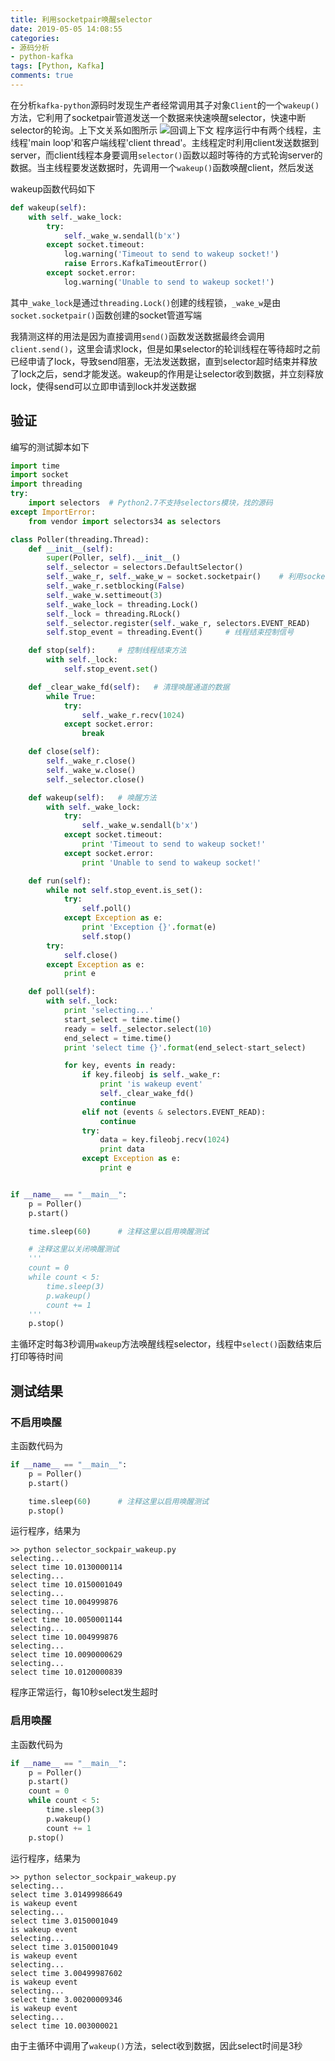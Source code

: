 ```yaml
---
title: 利用socketpair唤醒selector
date: 2019-05-05 14:08:55
categories:
- 源码分析
- python-kafka
tags: [Python, Kafka]
comments: true
---
```


在分析`kafka-python`源码时发现生产者经常调用其子对象`Client`的一个`wakeup()`方法，它利用了socketpair管道发送一个数据来快速唤醒selector，快速中断selector的轮询。上下文关系如图所示
![回调上下文](利用socketpair唤醒selector/image/wakeup-selector-01.png)
程序运行中有两个线程，主线程'main loop'和客户端线程'client thread'。主线程定时利用client发送数据到server，而client线程本身要调用`selector()`函数以超时等待的方式轮询server的数据。当主线程要发送数据时，先调用一个`wakeup()`函数唤醒client，然后发送

wakeup函数代码如下
```python
def wakeup(self):
    with self._wake_lock:
        try:
            self._wake_w.sendall(b'x')
        except socket.timeout:
            log.warning('Timeout to send to wakeup socket!')
            raise Errors.KafkaTimeoutError()
        except socket.error:
            log.warning('Unable to send to wakeup socket!')
```
其中`_wake_lock`是通过`threading.Lock()`创建的线程锁，`_wake_w`是由`socket.socketpair()`函数创建的socket管道写端

我猜测这样的用法是因为直接调用`send()`函数发送数据最终会调用`client.send()`，这里会请求lock，但是如果selector的轮训线程在等待超时之前已经申请了lock，导致send阻塞，无法发送数据，直到selector超时结束并释放了lock之后，send才能发送。wakeup的作用是让selector收到数据，并立刻释放lock，使得send可以立即申请到lock并发送数据

## 验证
编写的测试脚本如下
```python
import time
import socket
import threading
try:
    import selectors  # Python2.7不支持selectors模块，找的源码
except ImportError:
    from vendor import selectors34 as selectors

class Poller(threading.Thread):
    def __init__(self):
        super(Poller, self).__init__()
        self._selector = selectors.DefaultSelector()    
        self._wake_r, self._wake_w = socket.socketpair()    # 利用socketpair创建唤醒消息通道
        self._wake_r.setblocking(False)
        self._wake_w.settimeout(3)
        self._wake_lock = threading.Lock()
        self._lock = threading.RLock()
        self._selector.register(self._wake_r, selectors.EVENT_READ)
        self.stop_event = threading.Event()     # 线程结束控制信号

    def stop(self):     # 控制线程结束方法
        with self._lock:
            self.stop_event.set()

    def _clear_wake_fd(self):   # 清理唤醒通道的数据
        while True:
            try:
                self._wake_r.recv(1024)
            except socket.error:
                break

    def close(self):
        self._wake_r.close()
        self._wake_w.close()
        self._selector.close()

    def wakeup(self):   # 唤醒方法
        with self._wake_lock:
            try:
                self._wake_w.sendall(b'x')
            except socket.timeout:
                print 'Timeout to send to wakeup socket!'
            except socket.error:
                print 'Unable to send to wakeup socket!'    

    def run(self):  
        while not self.stop_event.is_set():
            try:
                self.poll()
            except Exception as e:
                print 'Exception {}'.format(e)
                self.stop()
        try:
            self.close()
        except Exception as e:
            print e

    def poll(self):
        with self._lock:
            print 'selecting...'
            start_select = time.time()
            ready = self._selector.select(10)
            end_select = time.time()
            print 'select time {}'.format(end_select-start_select)

            for key, events in ready:
                if key.fileobj is self._wake_r:
                    print 'is wakeup event'
                    self._clear_wake_fd()
                    continue
                elif not (events & selectors.EVENT_READ):
                    continue
                try:
                    data = key.fileobj.recv(1024)
                    print data
                except Exception as e:
                    print e    


if __name__ == "__main__":
    p = Poller()
    p.start()

    time.sleep(60)      # 注释这里以启用唤醒测试

    # 注释这里以关闭唤醒测试
    '''
    count = 0           
    while count < 5:
        time.sleep(3)
        p.wakeup()
        count += 1
    '''
    p.stop()
```

主循环定时每3秒调用`wakeup`方法唤醒线程selector，线程中`select()`函数结束后打印等待时间

## 测试结果
### 不启用唤醒
主函数代码为
```python
if __name__ == "__main__":
    p = Poller()
    p.start()

    time.sleep(60)      # 注释这里以启用唤醒测试
    p.stop()
```
运行程序，结果为
```shell
>> python selector_sockpair_wakeup.py
selecting...
select time 10.0130000114
selecting...
select time 10.0150001049
selecting...
select time 10.004999876
selecting...
select time 10.0050001144
selecting...
select time 10.004999876
selecting...
select time 10.0090000629
selecting...
select time 10.0120000839
```
程序正常运行，每10秒select发生超时

### 启用唤醒
主函数代码为
```python
if __name__ == "__main__":
    p = Poller()
    p.start()
    count = 0
    while count < 5:
        time.sleep(3)
        p.wakeup()
        count += 1
    p.stop()
```
运行程序，结果为
```shell
>> python selector_sockpair_wakeup.py
selecting...
select time 3.01499986649
is wakeup event
selecting...
select time 3.0150001049
is wakeup event
selecting...
select time 3.0150001049
is wakeup event
selecting...
select time 3.00499987602
is wakeup event
selecting...
select time 3.00200009346
is wakeup event
selecting...
select time 10.003000021
```
由于主循环中调用了`wakeup()`方法，select收到数据，因此select时间是3秒
